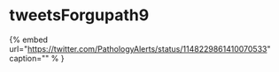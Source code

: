 # tweetsForgupath9

{% embed url="https://twitter.com/PathologyAlerts/status/1148229861410070533"  caption="" % }
